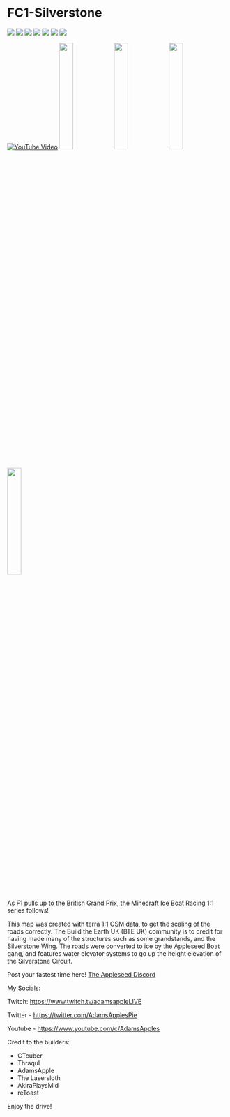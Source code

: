 # FC1-Silverstone

[![][badge-dl]][dl-latest]
[![][badge-planetmc]][planetmc]
[![][badge-discord]][join-discord] 
[![][badge-patreon]][patreon]
[![][badge-youtube]][youtube]
[![][badge-twitch]][twitch]
[![][badge-twitter]][twitter]


[![YouTube Video][yt-thumbnail]][yt-vidlink]
<img src="https://user-images.githubusercontent.com/96582306/174482568-972f203a-b036-41ad-8c3d-93e66bbffb95.png" width="25%"><img src="https://user-images.githubusercontent.com/96582306/174482538-d7713451-eee5-4394-b62c-577963d48beb.png" width="25%"><img src="https://user-images.githubusercontent.com/96582306/174482634-c884ea62-0bd9-4694-bb01-e23658f30f46.png" width="25%"><img src="https://user-images.githubusercontent.com/96582306/174482671-6db4cce4-6063-4d75-a283-ee5b08f097ae.png" width="25%">


As F1 pulls up to the British Grand Prix, the Minecraft Ice Boat Racing 1:1 series follows!

This map was created with terra 1:1 OSM data, to get the scaling of the roads correctly. The Build the Earth UK (BTE UK) community is to credit for having made many of the structures such as some grandstands, and the Silverstone Wing. The roads were converted to ice by the Appleseed Boat gang, and features water elevator systems to go up the height elevation of the Silverstone Circuit.

Post your fastest time here! [The Appleseed Discord][join-discord]


My Socials:

Twitch: https://www.twitch.tv/adamsappleLIVE

Twitter - https://twitter.com/AdamsApplesPie

Youtube - https://www.youtube.com/c/AdamsApples

Credit to the builders:

- CTcuber
- Thraqul
- AdamsApple
- The Lasersloth
- AkiraPlaysMid
- reToast

Enjoy the drive!

<!-- link refrences (repo-specific)-->
[dl-latest]: https://github.com/FormulaCraftOne/FC1-Silverstone/releases/latest/download/FC1-Silverstone.zip
[planetmc]: https://www.planetminecraft.com/project/f1-silverstone-british-gp-1-1-scale-ice-boat-racing-track/
[yt-vidlink]: https://www.youtube.com/watch?v=3ht1rvXKQjM
[yt-thumbnail]: https://img.youtube.com/vi/3ht1rvXKQjM/maxresdefault.jpg


<!-- link refrences (not repo-specific)-->
[dl-texture]:   https://github.com/FormulaCraftOne/FC1-TexturePack/releases/latest/download/FC1.TexturePack.zip
[join-discord]: https://discord.gg/paeBnG8Csd
[twitter]:      https://twitter.com/AdamsApplesPie
[twitch]:       https://www.twitch.tv/adamsapplelive
[youtube]:      https://www.youtube.com/c/AdamsApples
[patreon]:      https://www.patreon.com/AdamsApples

<!-- Shields.io Badge Images -->
[badge-dl]:       https://img.shields.io/badge/-Direct%20Downlod-brightgreen?style=for-the-badge
[badge-planetmc]: https://img.shields.io/badge/-PlanetMinecraft-blue?style=for-the-badge
[badge-discord]:  https://img.shields.io/discord/417802132733952010?label=&logo=Discord&style=social
[badge-twitter]:  https://img.shields.io/badge/--white?style=social&logo=twitter
[badge-twitch]:   https://img.shields.io/badge/--white?style=social&logo=twitch
[badge-youtube]:  https://img.shields.io/badge/--white?style=social&logo=youtube
[badge-patreon]:  https://img.shields.io/badge/--white?style=social&logo=patreon


<!-- https://img.shields.io/discord/417802132733952010?label=Discord&logo=Discord&style=social -->
<!-- https://img.shields.io/twitter/url?label=%40AdamsApplesPie&style=social&url=https%3A%2F%2Ftwitter.com%2FAdamsApplesPie -->
<!-- https://img.shields.io/youtube/channel/subscribers/UC_Ll5au6wLS1UH3tHz2hh1Q?style=social -->
<!-- https://img.shields.io/twitch/status/adamsapplelive?label=AdamsAppleLIVE&style=social -->
